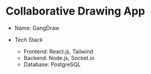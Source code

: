 # Collaborative Drawing App

- Name: GangDraw

- Tech Stack
  - Frontend: React.js, Tailwind
  - Backend: Node.js, Socket.io
  - Database: PostgreSQL
    
